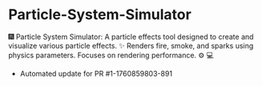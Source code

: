 # Particle-System-Simulator
🎆 Particle System Simulator: A particle effects tool designed to create and visualize various particle effects. ✨ Renders fire, smoke, and sparks using physics parameters. Focuses on rendering performance. ⚙️ 💻


- Automated update for PR #1-1760859803-891